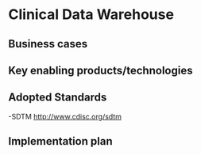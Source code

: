 Clinical Data Warehouse
===






Business cases
--------------

Key enabling products/technologies
----------------------------------

Adopted Standards
-----------------

-SDTM http://www.cdisc.org/sdtm

Implementation plan
-------------------

